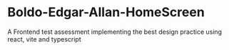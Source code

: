 # Boldo-Edgar-Allan-HomeScreen
A Frontend test assessment implementing the best design practice using react, vite and typescript 
